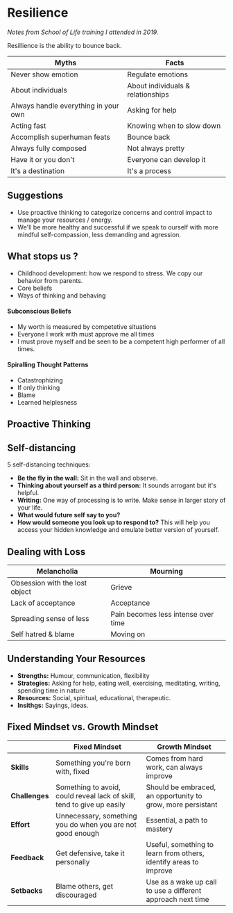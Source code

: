 # Resilience

*Notes from School of Life training I attended in 2019.*

Resillience is the ability to bounce back.

| Myths                                | Facts                             |
| -----                                | -------                           |
| Never show emotion                   | Regulate emotions                 |
| About individuals                    | About individuals & relationships |
| Always handle everything in your own | Asking for help                   |
| Acting fast                          | Knowing when to slow down         |
| Accomplish superhuman feats          | Bounce back                       |
| Always fully composed                | Not always pretty                 |
| Have it or you don't                 | Everyone can develop it           |
| It's a destination                   | It's a process                    |

## Suggestions

* Use proactive thinking to categorize concerns and control impact to manage your resources / energy.
* We'll be more healthy and successful if we speak to ourself with more mindful self-compassion, less demanding and agression.

## What stops us ?

* Childhood development: how we respond to stress. We copy our behavior from parents.
* Core beliefs
* Ways of thinking and behaving

#### Subconscious Beliefs

* My worth is measured by competetive situations
* Everyone I work with must approve me all times
* I must prove myself and be seen to be a competent high performer of all times.

#### Spiralling Thought Patterns

* Catastrophizing
* If only thinking
* Blame
* Learned helplesness

## Proactive Thinking



## Self-distancing

5 self-distancing techniques:

* **Be the fly in the wall:** Sit in the wall and observe.
* **Thinking about yourself as a third person:** It sounds arrogant but it's helpful.
* **Writing:** One way of processing is to write. Make sense in larger story of your life.
* **What would future self say to you?**
* **How would someone you look up to respond to?** This will help you access your hidden knowledge and emulate better version of yourself.

## Dealing with Loss

| Melancholia                    | Mourning                            |
| ---                            | ---                                 |
| Obsession with the lost object | Grieve                              |
| Lack of acceptance             | Acceptance                          |
| Spreading sense of less        | Pain becomes less intense over time |
| Self hatred & blame            | Moving on                           |

## Understanding Your Resources

* **Strengths:** Humour, communication, flexibility
* **Strategies:** Asking for help, eating well, exercising, meditating, writing, spending time in nature
* **Resources:** Social, spiritual, educational, therapeutic.
* **Insithgs:** Sayings, ideas.

## Fixed Mindset vs. Growth Mindset

|   | Fixed Mindset  | Growth Mindset  |
| --- | ---- | --- |
| **Skills**     | Something you're born with, fixed  | Comes from hard work, can always improve                          |
| **Challenges** | Something to avoid, could reveal lack of skill, tend to give up easily | Should be embraced, an opportunity to grow, more persistant  |
| **Effort**     | Unnecessary, something you do when you are not good enough  | Essential, a path to mastery                                      |
| **Feedback**   | Get defensive, take it personally  | Useful, something to learn from others, identify areas to improve |
| **Setbacks**   | Blame others, get discouraged  | Use as a wake up call to use a different approach next time       |
